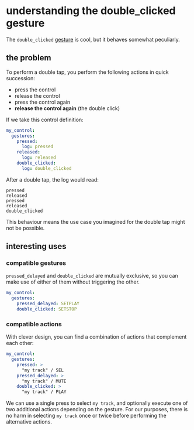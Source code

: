 # understanding the double_clicked gesture

The `double_clicked` [gesture](/reference/command-reference#gestures) is cool, but it behaves somewhat peculiarly.

## the problem

To perform a double tap, you perform the following actions in quick succession:

- press the control
- release the control
- press the control again
- **release the control again** (the double click)

If we take this control definition:

```yaml
my_control:
  gestures:
    pressed:
      log: pressed
    released:
      log: released
    double_clicked:
      log: double_clicked
```

After a double tap, the log would read:

```
pressed
released
pressed
released
double_clicked
```

This behaviour means the use case you imagined for the double tap might not be possible.

## interesting uses

### compatible gestures

`pressed_delayed` and `double_clicked` are mutually exclusive, so you can make use of either of them without triggering the other.

```yaml
my_control:
  gestures:
    pressed_delayed: SETPLAY
    double_clicked: SETSTOP
```

### compatible actions

With clever design, you can find a combination of actions that complement each other:

```yaml
my_control:
  gestures:
    pressed: >
      "my track" / SEL
    pressed_delayed: >
      "my track" / MUTE
    double_clicked: >
      "my track" / PLAY
```

We can use a single press to select `my track`, and optionally execute one of two additional actions depending on the gesture.
For our purposes, there is no harm in selecting `my track` once or twice before performing the alternative actions.
